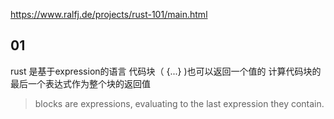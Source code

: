 https://www.ralfj.de/projects/rust-101/main.html

## 01
 
rust 是基于expression的语言 代码块（ {...} )也可以返回一个值的 计算代码块的最后一个表达式作为整个块的返回值
> blocks are expressions, evaluating to the last expression they contain.